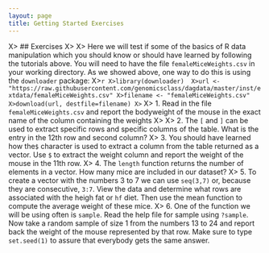 ```yaml
---
layout: page
title: Getting Started Exercises
---
```


X> ## Exercises
X>
X> Here we will test if some of the basics of R data manipulation which you should know or should have learned by following the tutorials above. You will need to have the file `femaleMiceWeights.csv` in your working directory. As we showed above, one way to do this is using the `downloader` package:
X>```r
X>library(downloader) 
X>url <- "https://raw.githubusercontent.com/genomicsclass/dagdata/master/inst/extdata/femaleMiceWeights.csv"
X>filename <- "femaleMiceWeights.csv" 
X>download(url, destfile=filename)
X>```
X> 1. Read in the file `femaleMiceWeights.csv` and report the bodyweight of the mouse in the exact name of the column containing the weights
X>
X> 2. The `[` and `]` can be used to extract specific rows and specific columns of the table.  What is the entry in the 12th row and second column?
X> 3. You should have learned how the`$` character is used to extract a column from the table returned as a vector. Use `$` to extract the weight column and report the weight of the mouse in the 11th row.
X> 4. The `length` function returns the number of elements in a vector. How many mice are included in our dataset?
X> 5. To create a vector with the numbers 3 to 7 we can use `seq(3,7)` or, because they are consecutive, `3:7`. View the data and determine what rows are associated with the heigh fat or `hf` diet. Then use the mean function to compute the average weight of these mice.
X> 6. One of the function we will be using often is `sample`. Read the help file for sample using `?sample`. Now take a random sample of size 1 from the numbers 13 to 24 and report back the weight of the mouse represented by that row. Make sure to type `set.seed(1)` to assure that everybody gets the same answer.



  

